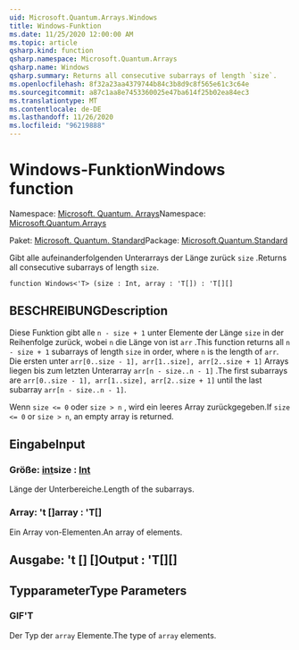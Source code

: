 ```yaml
---
uid: Microsoft.Quantum.Arrays.Windows
title: Windows-Funktion
ms.date: 11/25/2020 12:00:00 AM
ms.topic: article
qsharp.kind: function
qsharp.namespace: Microsoft.Quantum.Arrays
qsharp.name: Windows
qsharp.summary: Returns all consecutive subarrays of length `size`.
ms.openlocfilehash: 8f32a23aa4379744b84c3b8d9c8f565e61c3c64e
ms.sourcegitcommit: a87c1aa8e7453360025e47ba614f25b02ea84ec3
ms.translationtype: MT
ms.contentlocale: de-DE
ms.lasthandoff: 11/26/2020
ms.locfileid: "96219888"
---
```

# <a name="windows-function"></a><span data-ttu-id="a28d2-102">Windows-Funktion</span><span class="sxs-lookup"><span data-stu-id="a28d2-102">Windows function</span></span>

<span data-ttu-id="a28d2-103">Namespace: [Microsoft. Quantum. Arrays](xref:Microsoft.Quantum.Arrays)</span><span class="sxs-lookup"><span data-stu-id="a28d2-103">Namespace: [Microsoft.Quantum.Arrays](xref:Microsoft.Quantum.Arrays)</span></span>

<span data-ttu-id="a28d2-104">Paket: [Microsoft. Quantum. Standard](https://nuget.org/packages/Microsoft.Quantum.Standard)</span><span class="sxs-lookup"><span data-stu-id="a28d2-104">Package: [Microsoft.Quantum.Standard](https://nuget.org/packages/Microsoft.Quantum.Standard)</span></span>


<span data-ttu-id="a28d2-105">Gibt alle aufeinanderfolgenden Unterarrays der Länge zurück `size` .</span><span class="sxs-lookup"><span data-stu-id="a28d2-105">Returns all consecutive subarrays of length `size`.</span></span>

```qsharp
function Windows<'T> (size : Int, array : 'T[]) : 'T[][]
```


## <a name="description"></a><span data-ttu-id="a28d2-106">BESCHREIBUNG</span><span class="sxs-lookup"><span data-stu-id="a28d2-106">Description</span></span>

<span data-ttu-id="a28d2-107">Diese Funktion gibt alle `n - size + 1` unter Elemente der Länge `size` in der Reihenfolge zurück, wobei `n` die Länge von ist `arr` .</span><span class="sxs-lookup"><span data-stu-id="a28d2-107">This function returns all `n - size + 1` subarrays of length `size` in order, where `n` is the length of `arr`.</span></span>
<span data-ttu-id="a28d2-108">Die ersten unter `arr[0..size - 1], arr[1..size], arr[2..size + 1]` Arrays liegen bis zum letzten Unterarray `arr[n - size..n - 1]` .</span><span class="sxs-lookup"><span data-stu-id="a28d2-108">The first subarrays are `arr[0..size - 1], arr[1..size], arr[2..size + 1]` until the last subarray `arr[n - size..n - 1]`.</span></span>

<span data-ttu-id="a28d2-109">Wenn `size <= 0` oder `size > n` , wird ein leeres Array zurückgegeben.</span><span class="sxs-lookup"><span data-stu-id="a28d2-109">If `size <= 0` or `size > n`, an empty array is returned.</span></span>

## <a name="input"></a><span data-ttu-id="a28d2-110">Eingabe</span><span class="sxs-lookup"><span data-stu-id="a28d2-110">Input</span></span>

### <a name="size--int"></a><span data-ttu-id="a28d2-111">Größe: [int](xref:microsoft.quantum.lang-ref.int)</span><span class="sxs-lookup"><span data-stu-id="a28d2-111">size : [Int](xref:microsoft.quantum.lang-ref.int)</span></span>

<span data-ttu-id="a28d2-112">Länge der Unterbereiche.</span><span class="sxs-lookup"><span data-stu-id="a28d2-112">Length of the subarrays.</span></span>


### <a name="array--t"></a><span data-ttu-id="a28d2-113">Array: 't []</span><span class="sxs-lookup"><span data-stu-id="a28d2-113">array : 'T[]</span></span>

<span data-ttu-id="a28d2-114">Ein Array von-Elementen.</span><span class="sxs-lookup"><span data-stu-id="a28d2-114">An array of elements.</span></span>



## <a name="output--t"></a><span data-ttu-id="a28d2-115">Ausgabe: 't [] []</span><span class="sxs-lookup"><span data-stu-id="a28d2-115">Output : 'T[][]</span></span>



## <a name="type-parameters"></a><span data-ttu-id="a28d2-116">Typparameter</span><span class="sxs-lookup"><span data-stu-id="a28d2-116">Type Parameters</span></span>

### <a name="t"></a><span data-ttu-id="a28d2-117">GIF</span><span class="sxs-lookup"><span data-stu-id="a28d2-117">'T</span></span>

<span data-ttu-id="a28d2-118">Der Typ der `array` Elemente.</span><span class="sxs-lookup"><span data-stu-id="a28d2-118">The type of `array` elements.</span></span>